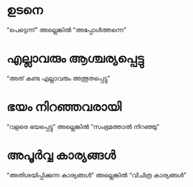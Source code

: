 # ഉടനെ
“പെട്ടെന്ന്” അല്ലെങ്കിൽ “അപ്പോൾത്തന്നെ”
# എല്ലാവരും ആശ്ചര്യപ്പെട്ടു
“അത് കണ്ട എല്ലാവരും അത്ഭുതപ്പെട്ടു”
# ഭയം നിറഞ്ഞവരായി
“വളരെ ഭയപ്പെട്ടു” അല്ലെങ്കിൽ “സംഭ്രമത്താൽ നിറഞ്ഞു”
# അപൂർവ്വ കാര്യങ്ങൾ
“അതിശയിപ്പിക്കുന്ന കാര്യങ്ങൾ” അല്ലെങ്കിൽ “വിചിത്ര കാര്യങ്ങൾ”
